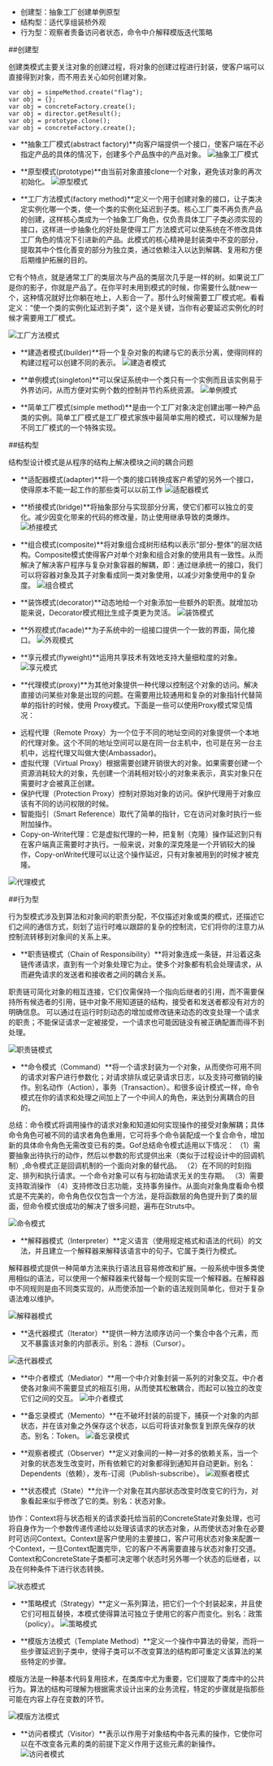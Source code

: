 * 创建型：抽象工厂创建单例原型
* 结构型：适代享组装桥外观
* 行为型：观察者责备访问者状态，命令中介解释模版迭代策略

##创建型
>
创建类模式主要关注对象的创建过程，将对象的创建过程进行封装，使客户端可以直接得到对象，而不用去关心如何创建对象。

	var obj = simpeMethod.create("flag");
	var obj = {};
	var obj = concreteFactory.create();
	var obj = director.getResult();
	var obj = prototype.clone();
	var obj = concreteFactory.create();

* **抽象工厂模式(abstract factory)**向客户端提供一个接口，使客户端在不必指定产品的具体的情况下，创建多个产品族中的产品对象。 
![抽象工厂模式](../images/builder/abstractFactory.png "抽象工厂模式")

* **原型模式(prototype)**由当前对象直接clone一个对象，避免该对象的再次初始化。 
![原型模式](../images/builder/prototype.png "原型模式")

* **工厂方法模式(factory method)**定义一个用于创建对象的接口，让子类决定实例化哪一个类，使一个类的实例化延迟到子类。核心工厂类不再负责产品的创建，这样核心类成为一个抽象工厂角色，仅负责具体工厂子类必须实现的接口，这样进一步抽象化的好处是使得工厂方法模式可以使系统在不修改具体工厂角色的情况下引进新的产品。此模式的核心精神是封装类中不变的部分，提取其中个性化善变的部分为独立类，通过依赖注入以达到解耦、复用和方便后期维护拓展的目的。 
>
它有个特点，就是通常工厂的类层次与产品的类层次几乎是一样的树。如果说工厂是你的影子，你就是产品了。在你平时未用到模式的时候，你需要什么就new一个，这种情况就好比你躺在地上，人影合一了。那什么时候需要工厂模式呢。看看定义：“使一个类的实例化延迟到子类”，这个是关键，当你有必要延迟实例化的时候才需要用工厂模式。

![工厂方法模式](../images/builder/factoryMethod.png "工厂方法模式")

* **建造者模式(builder)**将一个复杂对象的构建与它的表示分离，使得同样的构建过程可以创建不同的表示。 
![建造者模式](../images/builder/builder.png "建造者模式")

* **单例模式(singleton)**可以保证系统中一个类只有一个实例而且该实例易于外界访问，从而方便对实例个数的控制并节约系统资源。 
![单例模式](../images/builder/singleton.png "单例模式")

* **简单工厂模式(simple method)**是由一个工厂对象决定创建出哪一种产品类的实例。简单工厂模式是工厂模式家族中最简单实用的模式，可以理解为是不同工厂模式的一个特殊实现。 


##结构型
>
结构型设计模式是从程序的结构上解决模块之间的耦合问题

* **适配器模式(adapter)**将一个类的接口转换成客户希望的另外一个接口，使得原本不能一起工作的那些类可以以前工作
![适配器模式](../images/struct/adapter.png "适配器模式")

* **桥接模式(bridge)**将抽象部分与实现部分分离，使它们都可以独立的变化。减少因变化带来的代码的修改量，防止使用继承导致的类爆炸。
![桥接模式](../images/struct/bridge.png "桥接模式")

* **组合模式(composite)**将对象组合成树形结构以表示“部分-整体”的层次结构。Composite模式使得客户对单个对象和组合对象的使用具有一致性。从而解决了解决客户程序与复杂对象容器的解耦，即：通过继承统一的接口，我们可以将容器对象及其子对象看成同一类对象使用，以减少对象使用中的复杂度。
![组合模式](../images/struct/composite.png "组合模式")

* **装饰模式(decorator)**动态地给一个对象添加一些额外的职责。就增加功能来说，Decorator模式相比生成子类更为灵活。
![装饰模式](../images/struct/decorator.png "装饰模式")

* **外观模式(facade)**为子系统中的一组接口提供一个一致的界面，简化接口。
![外观模式](../images/struct/facade.png "外观模式")

* **享元模式(flyweight)**运用共享技术有效地支持大量细粒度的对象。
![享元模式](../images/struct/flyweight.png "享元模式")

* **代理模式(proxy)**为其他对象提供一种代理以控制这个对象的访问。解决直接访问某些对象是出现的问题。在需要用比较通用和复杂的对象指针代替简单的指针的时候，使用 Proxy模式。下面是一些可以使用Proxy模式常见情况：

>
* 远程代理（Remote  Proxy）为一个位于不同的地址空间的对象提供一个本地的代理对象。这个不同的地址空间可以是在同一台主机中，也可是在另一台主机中，远程代理又叫做大使(Ambassador)。
* 虚拟代理（Virtual Proxy）根据需要创建开销很大的对象。如果需要创建一个资源消耗较大的对象，先创建一个消耗相对较小的对象来表示，真实对象只在需要时才会被真正创建。
* 保护代理（Protection Proxy）控制对原始对象的访问。保护代理用于对象应该有不同的访问权限的时候。
* 智能指引（Smart Reference）取代了简单的指针，它在访问对象时执行一些附加操作。
* Copy-on-Write代理：它是虚拟代理的一种，把复制（克隆）操作延迟到只有在客户端真正需要时才执行。一般来说，对象的深克隆是一个开销较大的操作，Copy-onWrite代理可以让这个操作延迟，只有对象被用到的时候才被克隆。

![代理模式](../images/struct/proxy.png "代理模式")


##行为型
>
行为型模式涉及到算法和对象间的职责分配，不仅描述对象或类的模式，还描述它们之间的通信方式，刻划了运行时难以跟踪的复杂的控制流，它们将你的注意力从控制流转移到对象间的关系上来。

* **职责链模式（Chain of Responsibility）**将对象连成一条链，并沿着这条链传递请求，直到有一个对象处理它为止。使多个对象都有机会处理请求，从而避免请求的发送者和接收者之间的耦合关系。
>
职责链可简化对象的相互连接，它们仅需保持一个指向后继者的引用，而不需要保持所有候选者的引用，链中对象不用知道链的结构，接受者和发送者都没有对方的明确信息。
	可以通过在运行时刻动态的增加或修改链来动态的改变处理一个请求的职责；不能保证请求一定被接受，一个请求也可能因链没有被正确配置而得不到处理。

![职责链模式](../images/behavior/chainOfResponsibility.png "职责链模式")

* **命令模式（Command）**将一个请求封装为一个对象，从而使你可用不同的请求对客户进行参数化；对请求排队或记录请求日志，以及支持可撤销的操作。别名动作（Action），事务（Transaction）。和很多设计模式一样，命令模式在你的请求和处理之间加上了一个中间人的角色，来达到分离耦合的目的。
>
总结：命令模式将调用操作的请求对象和知道如何实现操作的接受对象解耦；具体命令角色可被不同的请求者角色重用，它可将多个命令装配成一个复合命令，增加新的具体命令角色无需改变已有的类。Gof总结命令模式适用以下情况：
（1）需要抽象出待执行的动作，然后以参数的形式提供出来（类似于过程设计中的回调机制）,命令模式正是回调机制的一个面向对象的替代品。
（2）在不同的时刻指定、排列和执行请求。一个命令对象可以有与初始请求无关的生存期。
（3）需要支持取消操作
（4）支持修改日志功能，支持事务操作。从面向对象角度看命令模式是不完美的，命令角色仅仅包含一个方法，是将函数层的角色提升到了类的层面，但命令模式很成功的解决了很多问题，遍布在Struts中。

![命令模式](../images/behavior/command.png "命令模式")

* **解释器模式（Interpreter）**定义语言（使用规定格式和语法的代码）的文法，并且建立一个解释器来解释该语言中的句子。它属于类行为模式。
>
解释器模式提供一种简单方法来执行语法且容易修改和扩展。一般系统中很多类使用相似的语法，可以使用一个解释器来代替每一个规则实现一个解释器。在解释器中不同规则是由不同类实现的，从而使添加一个新的语法规则简单化，但对于复杂语法难以维护。

![解释器模式](../images/behavior/interpreter.png "解释器模式")

* **迭代器模式（Iterator）**提供一种方法顺序访问一个集合中各个元素，而又不暴露该对象的内部表示。别名：游标（Cursor）。

![迭代器模式](../images/behavior/iterator.png "迭代器模式")

* **中介者模式（Mediator）**用一个中介对象封装一系列的对象交互。中介者使各对象间不需要显式的相互引用，从而使其松散耦合，而起可以独立的改变它们之间的交互。
![中介者模式](../images/behavior/mediator.png "中介者模式")

* **备忘录模式（Memento）**在不破坏封装的前提下，捕获一个对象的内部状态，并在该对象之外保存这个状态，以后可将该对象恢复到原先保存的状态。别名：Token。
![备忘录模式](../images/behavior/memento.png "备忘录模式")

* **观察者模式（Observer）**定义对象间的一种一对多的依赖关系，当一个对象的状态发生改变时，所有依赖它的对象都得到通知并自动更新。别名：Dependents（依赖），发布-订阅（Publish-subscribe）。
![观察者模式](../images/behavior/observer.png "观察者模式")

* **状态模式（State）**允许一个对象在其内部状态改变时改变它的行为，对象看起来似乎修改了它的类。别名：状态对象。
>
协作：Context将与状态相关的请求委托给当前的ConcreteState对象处理，也可将自身作为一个参数传递传递给以处理该请求的状态对象，从而使状态对象在必要时可访问Context。Context是客户使用的主要接口，客户可用状态对象来配置一个Context，一旦Context配置完毕，它的客户不再需要直接与状态对象打交道。Context和ConcreteState子类都可决定哪个状态时另外哪一个状态的后继者，以及在何种条件下进行状态转换。

![状态模式](../images/behavior/state.png "状态模式")

* **策略模式（Strategy）**定义一系列算法，把它们一个个封装起来，并且使它们可相互替换，本模式使得算法可独立于使用它的客户而变化。别名：政策（policy）。
![策略模式](../images/behavior/strategy.png "策略模式")

* **模版方法模式（Template  Method）**定义一个操作中算法的骨架，而将一些步骤延迟到子类中，使得子类可以不改变算法的结构即可重定义该算法的某些特定的步骤。
>
模版方法是一种基本代码复用技术，在类库中尤为重要，它们提取了类库中的公共行为。算法的结构可理解为根据需求设计出来的业务流程，特定的步骤就是指那些可能在内容上存在变数的环节。

![模版方法模式](../images/behavior/templateMethod.png "模版方法模式")

* **访问者模式（Visitor）**表示以作用于对象结构中各元素的操作，它使你可以在不改变各元素的类的前提下定义作用于这些元素的新操作。
![访问者模式](../images/behavior/visitor.png "访问者模式")